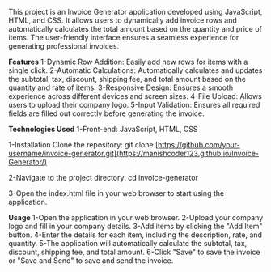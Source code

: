 This project is an Invoice Generator application developed using JavaScript, HTML, and CSS. It allows users to dynamically add invoice rows and automatically calculates the total amount based on the quantity and price of items. The user-friendly interface ensures a seamless experience for generating professional invoices.

****Features****
1-Dynamic Row Addition: Easily add new rows for items with a single click.
2-Automatic Calculations: Automatically calculates and updates the subtotal, tax, discount, shipping fee, and total amount based on the quantity and rate of items.
3-Responsive Design: Ensures a smooth experience across different devices and screen sizes.
4-File Upload: Allows users to upload their company logo.
5-Input Validation: Ensures all required fields are filled out correctly before generating the invoice.

**Technologies Used**
1-Front-end: JavaScript, HTML, CSS

1-Installation
Clone the repository:
git clone [https://github.com/your-username/invoice-generator.git](https://manishcoder123.github.io/Invoice-Generator/)

2-Navigate to the project directory:
cd invoice-generator

3-Open the index.html file in your web browser to start using the application.


**Usage**
1-Open the application in your web browser.
2-Upload your company logo and fill in your company details.
3-Add items by clicking the "Add Item" button.
4-Enter the details for each item, including the description, rate, and quantity.
5-The application will automatically calculate the subtotal, tax, discount, shipping fee, and total amount.
6-Click "Save" to save the invoice or "Save and Send" to save and send the invoice.
